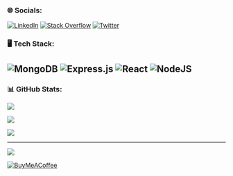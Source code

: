 
### 🌐 Socials:
[![LinkedIn](https://img.shields.io/badge/LinkedIn-%230077B5.svg?logo=linkedin&logoColor=white)]([https://linkedin.com/in/@soloman-err](https://www.linkedin.com/in/soloman-err/)) [![Stack Overflow](https://img.shields.io/badge/-Stackoverflow-FE7A16?logo=stack-overflow&logoColor=white)](https://stackoverflow.com/users/21963761) [![Twitter](https://img.shields.io/badge/Twitter-%231DA1F2.svg?logo=Twitter&logoColor=white)](https://twitter.com/@soloman_err) 

### 🖥️ Tech Stack:
![MongoDB](https://img.shields.io/badge/MongoDB-%234ea94b.svg?style=for-the-badge&logo=mongodb&logoColor=white)
![Express.js](https://img.shields.io/badge/express.js-%23404d59.svg?style=for-the-badge&logo=express&logoColor=%2361DAFB)
![React](https://img.shields.io/badge/react-%2320232a.svg?style=for-the-badge&logo=react&logoColor=%2361DAFB)
![NodeJS](https://img.shields.io/badge/node.js-6DA55F?style=for-the-badge&logo=node.js&logoColor=white)
---
<!-- ### 
![HTML5](https://img.shields.io/badge/html5-%23E34F26.svg?style=for-the-badge&logo=html5&logoColor=white) ![CSS3](https://img.shields.io/badge/css3-%231572B6.svg?style=for-the-badge&logo=css3&logoColor=white) ![JavaScript](https://img.shields.io/badge/javascript-%23323330.svg?style=for-the-badge&logo=javascript&logoColor=%23F7DF1E) ![Netlify](https://img.shields.io/badge/netlify-%23000000.svg?style=for-the-badge&logo=netlify&logoColor=#00C7B7) ![Firebase](https://img.shields.io/badge/firebase-%23039BE5.svg?style=for-the-badge&logo=firebase) ![Vercel](https://img.shields.io/badge/vercel-%23000000.svg?style=for-the-badge&logo=vercel&logoColor=white) ![Bootstrap](https://img.shields.io/badge/bootstrap-%23563D7C.svg?style=for-the-badge&logo=bootstrap&logoColor=white) ![TailwindCSS](https://img.shields.io/badge/tailwindcss-%2338B2AC.svg?style=for-the-badge&logo=tailwind-css&logoColor=white)   ![SASS](https://img.shields.io/badge/SASS-hotpink.svg?style=for-the-badge&logo=SASS&logoColor=white)  ![Aseprite](https://img.shields.io/badge/Aseprite-FFFFFF?style=for-the-badge&logo=Aseprite&logoColor=#7D929E) ![ESLint](https://img.shields.io/badge/ESLint-4B3263?style=for-the-badge&logo=eslint&logoColor=white) ![Notion](https://img.shields.io/badge/Notion-%23000000.svg?style=for-the-badge&logo=notion&logoColor=white) ![Postman](https://img.shields.io/badge/Postman-FF6C37?style=for-the-badge&logo=postman&logoColor=white)
 -->

### 📊 GitHub Stats:
![](https://github-readme-stats.vercel.app/api?username=soloman-err&theme=dark&hide_border=false&include_all_commits=false&count_private=false)<br/>
<!-- ![](https://github-readme-streak-stats.herokuapp.com/?user=soloman-err&theme=dark&hide_border=false)<br/> -->
![](https://github-readme-stats.vercel.app/api/top-langs/?username=soloman-err&theme=dark&hide_border=false&include_all_commits=false&count_private=false&layout=compact)

[![](https://gtce.itsvg.in/api?username=@soloman_err)](https://github.com/VishwaGauravIn/github-twitter-card-embed)

---
[![](https://visitcount.itsvg.in/api?id=soloman-err&icon=0&color=12)](https://visitcount.itsvg.in)

[![BuyMeACoffee](https://img.shields.io/badge/Buy%20Me%20a%20Coffee-ffdd00?style=for-the-badge&logo=buy-me-a-coffee&logoColor=black)](https://buymeacoffee.com/soloerr) 

  
<!-- Proudly created with GPRM ( https://gprm.itsvg.in ) -->
